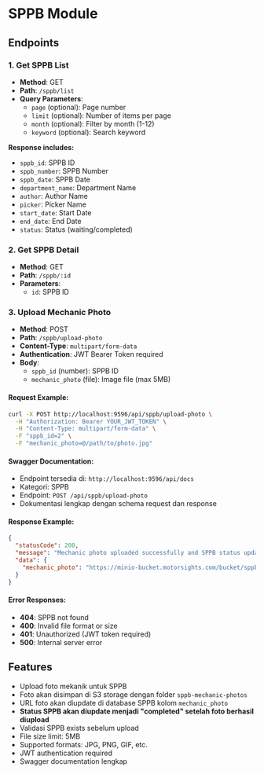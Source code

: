 # SPPB Module

## Endpoints

### 1. Get SPPB List
- **Method**: GET
- **Path**: `/sppb/list`
- **Query Parameters**:
  - `page` (optional): Page number
  - `limit` (optional): Number of items per page
  - `month` (optional): Filter by month (1-12)
  - `keyword` (optional): Search keyword

**Response includes:**
- `sppb_id`: SPPB ID
- `sppb_number`: SPPB Number
- `sppb_date`: SPPB Date
- `department_name`: Department Name
- `author`: Author Name
- `picker`: Picker Name
- `start_date`: Start Date
- `end_date`: End Date
- `status`: Status (waiting/completed)

### 2. Get SPPB Detail
- **Method**: GET
- **Path**: `/sppb/:id`
- **Parameters**:
  - `id`: SPPB ID

### 3. Upload Mechanic Photo
- **Method**: POST
- **Path**: `/sppb/upload-photo`
- **Content-Type**: `multipart/form-data`
- **Authentication**: JWT Bearer Token required
- **Body**:
  - `sppb_id` (number): SPPB ID
  - `mechanic_photo` (file): Image file (max 5MB)

#### Request Example:
```bash
curl -X POST http://localhost:9596/api/sppb/upload-photo \
  -H "Authorization: Bearer YOUR_JWT_TOKEN" \
  -H "Content-Type: multipart/form-data" \
  -F "sppb_id=2" \
  -F "mechanic_photo=@/path/to/photo.jpg"
```

#### Swagger Documentation:
- Endpoint tersedia di: `http://localhost:9596/api/docs`
- Kategori: SPPB
- Endpoint: `POST /api/sppb/upload-photo`
- Dokumentasi lengkap dengan schema request dan response

#### Response Example:
```json
{
  "statusCode": 200,
  "message": "Mechanic photo uploaded successfully and SPPB status updated to completed",
  "data": {
    "mechanic_photo": "https://minio-bucket.motorsights.com/bucket/sppb-mechanic-photos/uuid-filename.jpg"
  }
}
```

#### Error Responses:
- **404**: SPPB not found
- **400**: Invalid file format or size
- **401**: Unauthorized (JWT token required)
- **500**: Internal server error

## Features
- Upload foto mekanik untuk SPPB
- Foto akan disimpan di S3 storage dengan folder `sppb-mechanic-photos`
- URL foto akan diupdate di database SPPB kolom `mechanic_photo`
- **Status SPPB akan diupdate menjadi "completed" setelah foto berhasil diupload**
- Validasi SPPB exists sebelum upload
- File size limit: 5MB
- Supported formats: JPG, PNG, GIF, etc.
- JWT authentication required
- Swagger documentation lengkap 